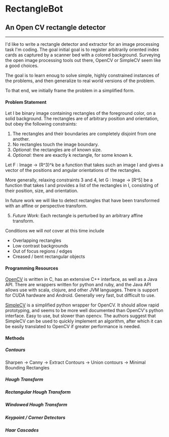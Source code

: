 RectangleBot
============

An Open CV rectangle detector
-------------------
***

I'd like to write a rectangle detector and extractor for an image processing task I'm coding. The goal initial goal is to register arbitrarily oriented index cards as captured by a scanner bed with a colored background. Surveying the open image processing tools out there, OpenCV or SimpleCV seem like a good choices.

The goal is to learn enoug to solve simple, highly constrained instances of the problems, and then generalize to real world versions of the problem.



To that end, we initially frame the problem in a simplified form.


#### Problem Statement

Let I be binary image containing rectangles of the foreground color, on a solid background. The rectangles are of arbitrary position and orientation, but obey the following constraints:

1. The rectangles and their boundaries are completely disjoint from one another.
2. No rectangles touch the image boundary.
3. *Optional*: the rectangles are of known size. 
4. *Optional*: there are exactly k rectangle, for some known k.


Let F : Image -> (R^3)^k  be a function that takes such an image I and gives a vector of the positions and angular orientations of the rectangles.

More generally, relaxing constraints 3 and 4, let G : Image -> [R^5] be a function that takes I and provides a list of the rectangles in I, consisting of their position, size, and orientation. 

In future work we will like to detect rectangles that have been transformed with an affine or perspective transform.

5. *Future Work*: Each rectangle is perturbed by an arbitrary affine transform.

Conditions we will *not* cover at this time include

* Overlapping rectangles
* Low contrast backgrounds
* Out of focus regions / edges
* Creased / bent rectangular objects

#### Programming Resources

[OpenCV]() is written in C, has an extensive C++ interface, as well as a Java API. There are wrappers written for python and ruby, and the Java API allows use with scala, clojure, and other JVM languages. There is support for CUDA hardware and Android. Generally very fast, but difficult to use.

[SimpleCV]() is a simplified python wrapper for OpenCV. It should allow rapid prototyping, and seems to be more well documented than OpenCV's python interface. Easy to use, but slower than opencv. The authors suggest that SimpleCV can be used to quickly implement an algorithm, after which it can be easily translated to OpenCV if greater performance is needed.

#### Methods

##### Contours

Sharpen -> Canny -> Extract Contours -> Union contours -> Minimal Bounding Rectangles

##### Hough Transform

##### Rectangular Hough Transform

##### Windowed Hough Transform

##### Keypoint / Corner Detectors

##### Haar Cascades
